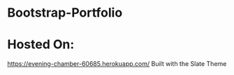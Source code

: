 # Bootstrap-Portfolio
# 
#
#
# Hosted On:
https://evening-chamber-60685.herokuapp.com/
Built with the Slate Theme
